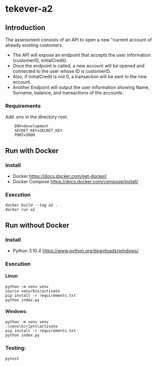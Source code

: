 # tekever-a2

## Introduction

The assessment consists of an API to open a new &quot;current account of already existing customers. 

- The API will expose an endpoint that accepts the user information (customerID, initialCredit). 
- Once the endpoint is called, a new account will be opened and connected to the user whose ID is customerID. 
- Also, if initialCredit is not 0, a transaction will be sent to the new account. 
- Another Endpoint will output the user information showing Name, Surname, balance, and transactions of the accounts. 

### Requirements

Add .env in the directory root:

        ENV=development
        SECRET_KEY=SECRET_KEY
        PORT=5000


## Run with Docker

### Install
- Docker https://docs.docker.com/get-docker/
- Docker Compose https://docs.docker.com/compose/install/

### Execution
    docker build --tag a2 .
    docker run a2
  
## Run without Docker

### Install
- Python 3.10.4 https://www.python.org/downloads/windows/

### Execution
#### Linux:
    python -m venv venv
    source venv/bin/activate
    pip install -r requirements.txt
    python index.py
  
#### Windows:
    python -m venv venv
    .\venv\Scripts\activate
    pip install -r requirements.txt
    python index.py

### Testing:
    pytest
